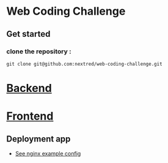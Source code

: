 # Web  Coding Challenge

## Get started

### clone the repository : 

```
git clone git@github.com:nextred/web-coding-challenge.git
```
#
# [Backend](backend/readme.md)

# [Frontend](frontend/README.md)

## Deployment app

- [See nginx example config](deploy/dev.remote-backend.ma.conf)

